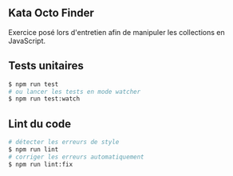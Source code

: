 ## Kata Octo Finder

Exercice posé lors d'entretien afin de manipuler les collections en JavaScript.

## Tests unitaires

```bash
$ npm run test
# ou lancer les tests en mode watcher
$ npm run test:watch
```

## Lint du code

```bash
# détecter les erreurs de style
$ npm run lint
# corriger les erreurs automatiquement
$ npm run lint:fix
```
